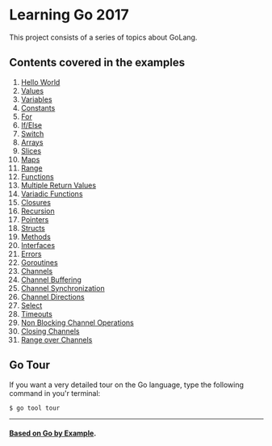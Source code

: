 # Learning Go 2017
This project consists of a series of topics  about GoLang.

## Contents covered in the examples

1. [Hello World](./01_Hello_World)
2. [Values](./02_Values)
3. [Variables](./03_Variables)
4. [Constants](./04_Constants)
5. [For](./05_For)
6. [If/Else](./06_If_Else)
7. [Switch](./07_Switch)
8. [Arrays](./08_Arrays)
9. [Slices](./09_Slices)
10. [Maps](./10_Maps)
11. [Range](./11_Range)
12. [Functions](./12_Functions)
13. [Multiple Return Values](./13_Multiple_Return_Values)
14. [Variadic Functions](./14_Variadic_Functions)
15. [Closures](./15_Closures)
16. [Recursion](./16_Recursion)
17. [Pointers](./17_Pointers)
18. [Structs](./18_Structs)
19. [Methods](./19_Methods)
20. [Interfaces](./20_Interfaces)
21. [Errors](./21_Errors)
22. [Goroutines](./22_Goroutines)
23. [Channels](./23_Channels)
24. [Channel Buffering](./24_Channel_Buffering)
25. [Channel Synchronization](./25_Channel_Synchronization)
26. [Channel Directions](./26_Channel_Directions)
27. [Select](./27_Select)
28. [Timeouts](./28_Timeouts)
29. [Non Blocking Channel Operations](./29_Non_Blocking_Channel_Operations)
30. [Closing Channels](./30_Closing_Channels)
31. [Range over Channels](./31_Range_Over_Channels)

## Go Tour

If you want a very detailed tour on the Go language, type the following command in you'r terminal: 

```
$ go tool tour
```

---
#### [Based on Go by Example](https://gobyexample.com/).
